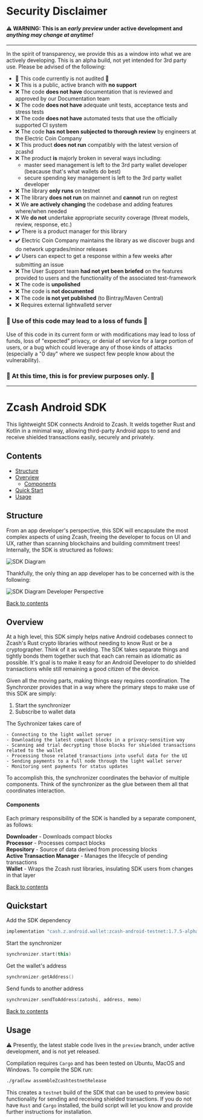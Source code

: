 # Security Disclaimer

#### :warning:  WARNING: This is an *early preview* under active development and *anything may change at anytime!*

----

In the spirit of transparency, we provide this as a window into what we are actively developing. This is an alpha build, not yet intended for 3rd party use. Please be advised of the following:

* 🛑 This code currently is not audited 🛑
* ❌ This is a public, active branch with **no support**
* ❌ The code **does not have** documentation that is reviewed and approved by our Documentation team
* ❌ The code **does not have** adequate unit tests, acceptance tests and stress tests
* ❌ The code **does not have** automated tests that use the officially supported CI system
* ❌ The code **has not been subjected to thorough review** by engineers at the Electric Coin Company
* ❌ This product **does not run** compatibly with the latest version of zcashd
* ❌ The product **is** majorly broken in several ways including:
  * master seed management is left to the 3rd party wallet developer (beacause that's what wallets do best)
  * secure spending key management is left to the 3rd party wallet developer
* ❌ The library **only runs** on testnet
* ❌ The library **does not run** on mainnet and **cannot** run on regtest
* ❌ We **are actively changing** the codebase and adding features where/when needed
* ❌ We **do not** undertake appropriate security coverage (threat models, review, response, etc.)
* :heavy_check_mark: There is a product manager for this library
* :heavy_check_mark: Electric Coin Company maintains the library as we discover bugs and do network upgrades/minor releases
* :heavy_check_mark: Users can expect to get a response within a few weeks after submitting an issue
* ❌ The User Support team **had not yet been briefed** on the features provided to users and the functionality of the associated test-framework
* ❌ The code is **unpolished**
* ❌ The code is **not documented**
* ❌ The code **is not yet published** (to Bintray/Maven Central)
* ❌ Requires external lightwalletd server


 ### 🛑 Use of this code may lead to a loss of funds 🛑 
 
Use of this code in its current form or with modifications may lead to loss of funds, loss of "expected" privacy, or denial of service for a large portion of users, or a bug which could leverage any of those kinds of attacks (especially a "0 day" where we suspect few people know about the vulnerability).

### :eyes: At this time, this is for preview purposes only. :eyes: 

----

# Zcash Android SDK

This lightweight SDK connects Android to Zcash. It welds together Rust and Kotlin in a minimal way, allowing third-party Android apps to send and receive shielded transactions easily, securely and privately.

## Contents

- [Structure](#structure)
- [Overview](#overview)
    - [Components](#components)
- [Quick Start](#quick-start)
- [Usage](#usage)

## Structure

From an app developer's perspective, this SDK will encapsulate the most complex aspects of using Zcash, freeing the developer to focus on UI and UX, rather than scanning blockchains and building commitment trees! Internally, the SDK is structured as follows:


![SDK Diagram](assets/sdk_diagram_final.png?raw=true "SDK Diagram")

Thankfully, the only thing an app developer has to be concerned with is the following:

![SDK Diagram Developer Perspective](assets/sdk_dev_pov_final.png?raw=true "SDK Diagram Dev PoV")  

[Back to contents](#contents)
## Overview

At a high level, this SDK simply helps native Android codebases connect to Zcash's Rust crypto libraries without needing to know Rust or be a cryptographer. Think of it as welding. The SDK takes separate things and tightly bonds them together such that each can remain as idiomatic as possible. It's goal is to make it easy for an Android Developer to do shielded transactions while still remaining a good citizen of the device. 

Given all the moving parts, making things easy requires coordination. The Synchronzer provides that in a way where the primary steps to make use of this SDK are simply:

  1. Start the synchronizer
  2. Subscribe to wallet data
  
The Sychronizer takes care of

    - Connecting to the light wallet server
    - Downloading the latest compact blocks in a privacy-sensitive way
    - Scanning and trial decrypting those blocks for shielded transactions related to the wallet
    - Processing those related transactions into useful data for the UI
    - Sending payments to a full node through the light wallet server
    - Monitoring sent payments for status updates

To accomplish this, the synchronizer coordinates the behavior of multiple components. Think of the synchronizer as the glue between them all that coordinates interaction.

#### Components

Each primary responsibility of the SDK is handled by a separate component, as follows:

**Downloader** - Downloads compact blocks    
**Processor** - Processes compact blocks    
**Repository** - Source of data derived from processing blocks    
**Active Transaction Manager** - Manages the lifecycle of pending transactions    
**Wallet** - Wraps the Zcash rust libraries, insulating SDK users from changes in that layer
  
[Back to contents](#contents)
## Quickstart

Add the SDK dependency
```gradle
implementation "cash.z.android.wallet:zcash-android-testnet:1.7.5-alpha@aar"
```
Start the synchronizer

```kotlin
synchronizer.start(this)
```
Get the wallet's address
```kotlin
synchronizer.getAddress()
```
Send funds to another address
```kotlin
synchronizer.sendToAddress(zatoshi, address, memo)
```

[Back to contents](#contents)
## Usage

:warning: Presently, the latest stable code lives in the `preview` branch, under active development, and is not yet released. 

Compilation requires `Cargo` and has been tested on Ubuntu, MacOS and Windows. To compile the SDK run:

```bash
./gradlew assembleZcashtestnetRelease
```
This creates a `testnet` build of the SDK that can be used to preview basic functionality for sending and receiving shielded transactions. If you do not have `Rust` and `Cargo` installed, the build script will let you know and provide further instructions for installation.
